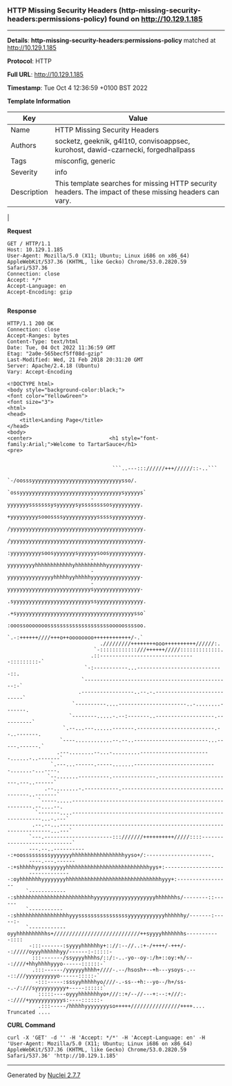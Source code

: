 ### HTTP Missing Security Headers (http-missing-security-headers:permissions-policy) found on http://10.129.1.185
---
**Details**: **http-missing-security-headers:permissions-policy**  matched at http://10.129.1.185

**Protocol**: HTTP

**Full URL**: http://10.129.1.185

**Timestamp**: Tue Oct 4 12:36:59 +0100 BST 2022

**Template Information**

| Key | Value |
|---|---|
| Name | HTTP Missing Security Headers |
| Authors | socketz, geeknik, g4l1t0, convisoappsec, kurohost, dawid-czarnecki, forgedhallpass |
| Tags | misconfig, generic |
| Severity | info |
| Description | This template searches for missing HTTP security headers. The impact of these missing headers can vary.
 |

**Request**
```http
GET / HTTP/1.1
Host: 10.129.1.185
User-Agent: Mozilla/5.0 (X11; Ubuntu; Linux i686 on x86_64) AppleWebKit/537.36 (KHTML, like Gecko) Chrome/53.0.2820.59 Safari/537.36
Connection: close
Accept: */*
Accept-Language: en
Accept-Encoding: gzip


```

**Response**
```http
HTTP/1.1 200 OK
Connection: close
Accept-Ranges: bytes
Content-Type: text/html
Date: Tue, 04 Oct 2022 11:36:59 GMT
Etag: "2a0e-565becf5ff08d-gzip"
Last-Modified: Wed, 21 Feb 2018 20:31:20 GMT
Server: Apache/2.4.18 (Ubuntu)
Vary: Accept-Encoding

<!DOCTYPE html>
<body style="background-color:black;">
<font color="YellowGreen">
<font size="3">
<html>
<head>
    <title>Landing Page</title>
</head>
<body>
<center>                         <h1 style="font-family:Arial;">Welcome to TartarSauce</h1>
<pre>

                                                                                                     
                                  ```..---::://////+++//////::-..```                                
                             `-/oosssyyyyyyyyyyyyyyyyyyyyyyyyyyyyysso/.                             
                           `ossyyyyyyyyyyyyyyyyyyyyyyyyyyyyyyyyysyyyyys`                            
                           -yyyyyyysssssssysyyyyyysyssssssssosyyyyyyyyy.                            
                           +yyyyyyyyysooossssyyyyyyyyyyysssssyyyyyyyyyy.                            
                           /yyyyyyyyyyyyyyyyyyyyyyyyyyyyyyyyyyyyyyyyyyy.                            
                           /yyyyyyyyyyyyyyyyyyyyyyyyyyyyyyyyyyyyyyyyyyy.                            
                           :yyyyyyyyyysoosyyyyyyysyyyyyysoosyyyyyyyyyyy.                            
                           -yyyyyyyyyhhhhhhhhhhhhyhhhhhhhhhhyyyyyyyyyyy-                            
                           -yyyyyyyyyyyyyyyhhhhhyyhhhhhyyyyyyyyyyyyyyyy-                            
                           -yyyyyyyyyyyyyyyyyyyyyyyyyyysyyyyyyyyyyyyyyy-                            
                           .syyyyyyyyyyyyyyyyyyyyyyyyyssyyyyyyyyyyyyyyy.                            
                           .+syyyyyyyyyyyyyyyyyyyyyyyyyyyyyyyyyyyyyysso`                            
                           :ooossooooooossssssssssssssssssssooooossssoo.                            
                           `.-:++++++////+++o++oooooooo++++++++++++/-.`                             
                              ./////////++++++++ooo++++++++++//////:.                               
                            `-::::::::::::///++++++/////:::::::::::::.                              
                           .::-------------------------------:::::::::-`                            
                         `-:-----------...----------------------------::.                           
                        `-----------------------------------------------:-`                         
                       .-----------------..--.-.---------------------------`                        
                     `----------....----------------------..-........-------.                       
                    `--------.....-.--:-------..-------------------.----------`                     
                  `.--...---......-------.-------------------------.--..-------.                    
                 `----............--.--..------------------------...-----.------.`                  
                .---........--...-.........-----------------------......-..-------`                 
              `.---...------.-----.......---------------------------.......-...----.                
             `--.......----------.--------------.------------------------.---..------`              
            .--........-.-----------.----------------------------------------..-------`             
          `-----.....---------------------------------------------------------.--....--.            
         `-------....------------------------------------------------------------...-.---`          
        .--.--...-------------------------------------------------------------------...---`         
       `---.----------------------:::///////++++++++++/////::::----------------------------`        
       ---.--..-----------:+oosssssssssyyyyyyyhhhhhhhhhhhhhhhhhyyso+/:---------------------.        
       ----.---.-------:+shhhhhyysssyyyyyhhhhhhhhhhhhhhhhhhhhhhhhhhhyys+:-------------------        
       --------------:oyhhhhhhhyyyyyyyyhhhhhhhhhhhhhhhhhhhhhhhhhhhhhhhyyy+:-----------------        
      `-------------:shhhhhhhhhhhhhhhhhhhhhhhhhyyyyyyyyyyyyyyyyyyyyhhhhhhhs/--------::------        
      `------------:shhhhhhhhhhhhhhhhhyyyssssssssssssssssyyyyyyyyyyyyhhhhhhy/-------:-----:-        
      `------------oyyhhhhhhhhhhs+////////////////////////////++syyyyhhhhhhhs-----------::::        
       -:::-------:syyyyhhhhhhy+:://:--//..:+-/++++/-+++/--://///oyyyhhhhhhyy/------:-:::::-        
        :::-------/ssyyyyhhhhs/::/:-..-yo--oy-:/h+::oy:+h/---:////+hhyhhhhyyyo------::::::-`        
        .:::------/yyyyyyhhhh+////-.--/hsosh+--+h---ysoys-.---::///yyyyyyyyyyo------:::::-`         
         -:::-----:sssyyhhhhhyo////-.-ss--+h:--yo--/h+/ss--.-/:///syyyyyyyyyy+-----::::::`          
         `:::::----oyyyhhhhhhhyo+///::+/--//---+:--:+///:--:////+yyyyyyyyyyys:----::::::-           
          .:::-----/hhhhhyyyyyyyyso+++++////////////////++++.... Truncated ....
```


**CURL Command**
```
curl -X 'GET' -d '' -H 'Accept: */*' -H 'Accept-Language: en' -H 'User-Agent: Mozilla/5.0 (X11; Ubuntu; Linux i686 on x86_64) AppleWebKit/537.36 (KHTML, like Gecko) Chrome/53.0.2820.59 Safari/537.36' 'http://10.129.1.185'
```
---
Generated by [Nuclei 2.7.7](https://github.com/projectdiscovery/nuclei)